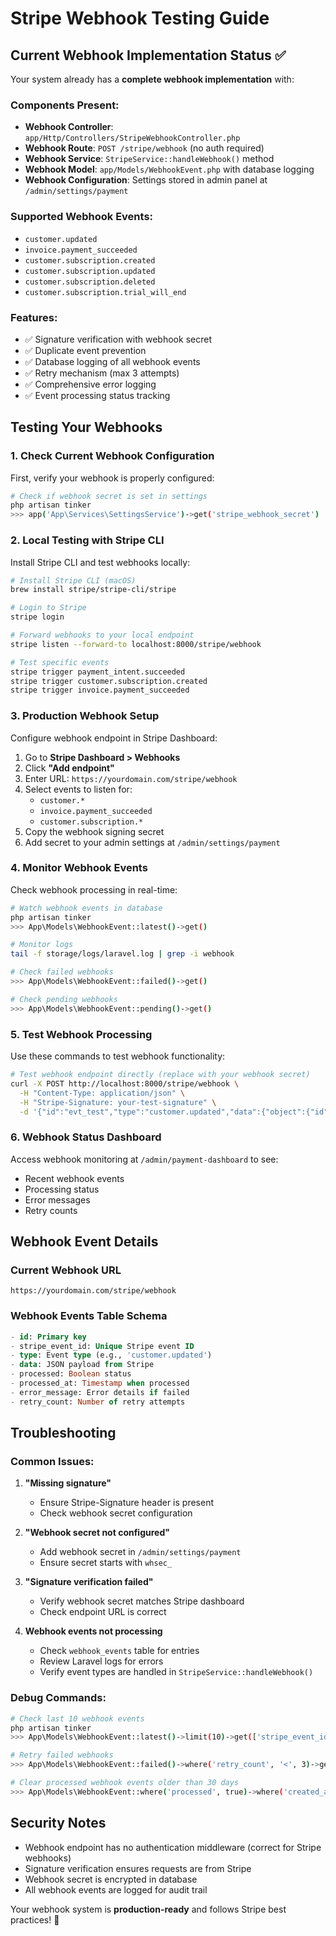 # Stripe Webhook Testing Guide

## Current Webhook Implementation Status ✅

Your system already has a **complete webhook implementation** with:

### Components Present:
- **Webhook Controller**: `app/Http/Controllers/StripeWebhookController.php`
- **Webhook Route**: `POST /stripe/webhook` (no auth required)
- **Webhook Service**: `StripeService::handleWebhook()` method
- **Webhook Model**: `app/Models/WebhookEvent.php` with database logging
- **Webhook Configuration**: Settings stored in admin panel at `/admin/settings/payment`

### Supported Webhook Events:
- `customer.updated`
- `invoice.payment_succeeded` 
- `customer.subscription.created`
- `customer.subscription.updated`
- `customer.subscription.deleted`
- `customer.subscription.trial_will_end`

### Features:
- ✅ Signature verification with webhook secret
- ✅ Duplicate event prevention
- ✅ Database logging of all webhook events
- ✅ Retry mechanism (max 3 attempts)
- ✅ Comprehensive error logging
- ✅ Event processing status tracking

## Testing Your Webhooks

### 1. **Check Current Webhook Configuration**

First, verify your webhook is properly configured:

```bash
# Check if webhook secret is set in settings
php artisan tinker
>>> app('App\Services\SettingsService')->get('stripe_webhook_secret')
```

### 2. **Local Testing with Stripe CLI**

Install Stripe CLI and test webhooks locally:

```bash
# Install Stripe CLI (macOS)
brew install stripe/stripe-cli/stripe

# Login to Stripe
stripe login

# Forward webhooks to your local endpoint
stripe listen --forward-to localhost:8000/stripe/webhook

# Test specific events
stripe trigger payment_intent.succeeded
stripe trigger customer.subscription.created
stripe trigger invoice.payment_succeeded
```

### 3. **Production Webhook Setup**

Configure webhook endpoint in Stripe Dashboard:

1. Go to **Stripe Dashboard > Webhooks**
2. Click **"Add endpoint"**
3. Enter URL: `https://yourdomain.com/stripe/webhook`
4. Select events to listen for:
   - `customer.*`
   - `invoice.payment_succeeded`
   - `customer.subscription.*`
5. Copy the webhook signing secret
6. Add secret to your admin settings at `/admin/settings/payment`

### 4. **Monitor Webhook Events**

Check webhook processing in real-time:

```bash
# Watch webhook events in database
php artisan tinker
>>> App\Models\WebhookEvent::latest()->get()

# Monitor logs
tail -f storage/logs/laravel.log | grep -i webhook

# Check failed webhooks
>>> App\Models\WebhookEvent::failed()->get()

# Check pending webhooks
>>> App\Models\WebhookEvent::pending()->get()
```

### 5. **Test Webhook Processing**

Use these commands to test webhook functionality:

```bash
# Test webhook endpoint directly (replace with your webhook secret)
curl -X POST http://localhost:8000/stripe/webhook \
  -H "Content-Type: application/json" \
  -H "Stripe-Signature: your-test-signature" \
  -d '{"id":"evt_test","type":"customer.updated","data":{"object":{"id":"cus_test"}}}'
```

### 6. **Webhook Status Dashboard**

Access webhook monitoring at `/admin/payment-dashboard` to see:
- Recent webhook events
- Processing status
- Error messages
- Retry counts

## Webhook Event Details

### Current Webhook URL
```
https://yourdomain.com/stripe/webhook
```

### Webhook Events Table Schema
```sql
- id: Primary key
- stripe_event_id: Unique Stripe event ID
- type: Event type (e.g., 'customer.updated')
- data: JSON payload from Stripe
- processed: Boolean status
- processed_at: Timestamp when processed
- error_message: Error details if failed
- retry_count: Number of retry attempts
```

## Troubleshooting

### Common Issues:

1. **"Missing signature"** 
   - Ensure Stripe-Signature header is present
   - Check webhook secret configuration

2. **"Webhook secret not configured"**
   - Add webhook secret in `/admin/settings/payment`
   - Ensure secret starts with `whsec_`

3. **"Signature verification failed"**
   - Verify webhook secret matches Stripe dashboard
   - Check endpoint URL is correct

4. **Webhook events not processing**
   - Check `webhook_events` table for entries
   - Review Laravel logs for errors
   - Verify event types are handled in `StripeService::handleWebhook()`

### Debug Commands:

```bash
# Check last 10 webhook events
php artisan tinker
>>> App\Models\WebhookEvent::latest()->limit(10)->get(['stripe_event_id', 'type', 'processed', 'error_message'])

# Retry failed webhooks
>>> App\Models\WebhookEvent::failed()->where('retry_count', '<', 3)->get()->each->markAsProcessed()

# Clear processed webhook events older than 30 days
>>> App\Models\WebhookEvent::where('processed', true)->where('created_at', '<', now()->subDays(30))->delete()
```

## Security Notes

- Webhook endpoint has no authentication middleware (correct for Stripe webhooks)
- Signature verification ensures requests are from Stripe
- Webhook secret is encrypted in database
- All webhook events are logged for audit trail

Your webhook system is **production-ready** and follows Stripe best practices! 🎉